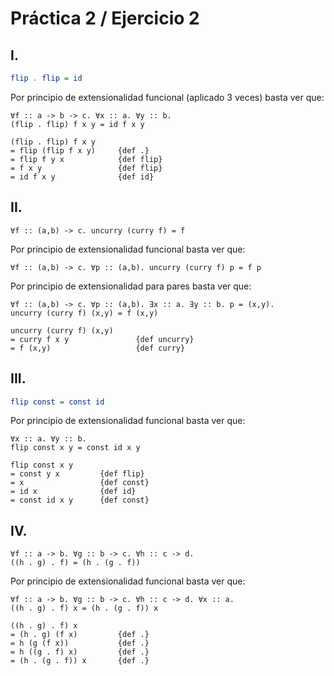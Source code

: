 # Práctica 2 / Ejercicio 2

## I.

```hs
flip . flip = id
```

Por principio de extensionalidad funcional (aplicado 3 veces) basta ver que:

```
∀f :: a -> b -> c. ∀x :: a. ∀y :: b.
(flip . flip) f x y = id f x y
```

```
(flip . flip) f x y
= flip (flip f x y)     {def .}
= flip f y x            {def flip}
= f x y                 {def flip}
= id f x y              {def id}
```

## II.

```
∀f :: (a,b) -> c. uncurry (curry f) = f
```

Por principio de extensionalidad funcional basta ver que:

```
∀f :: (a,b) -> c. ∀p :: (a,b). uncurry (curry f) p = f p
```

Por principio de extensionalidad para pares basta ver que:

```
∀f :: (a,b) -> c. ∀p :: (a,b). ∃x :: a. ∃y :: b. p = (x,y).
uncurry (curry f) (x,y) = f (x,y)
```

```
uncurry (curry f) (x,y)
= curry f x y               {def uncurry}
= f (x,y)                   {def curry}
```

## III.

```hs
flip const = const id
```

Por principio de extensionalidad funcional basta ver que:

```
∀x :: a. ∀y :: b.
flip const x y = const id x y
```

```
flip const x y
= const y x         {def flip}
= x                 {def const}
= id x              {def id}
= const id x y      {def const}
```

## IV.

```
∀f :: a -> b. ∀g :: b -> c. ∀h :: c -> d.
((h . g) . f) = (h . (g . f))
```

Por principio de extensionalidad funcional basta ver que:

```
∀f :: a -> b. ∀g :: b -> c. ∀h :: c -> d. ∀x :: a.
((h . g) . f) x = (h . (g . f)) x
```

```
((h . g) . f) x
= (h . g) (f x)         {def .}
= h (g (f x))           {def .}
= h ((g . f) x)         {def .}
= (h . (g . f)) x       {def .}
```
